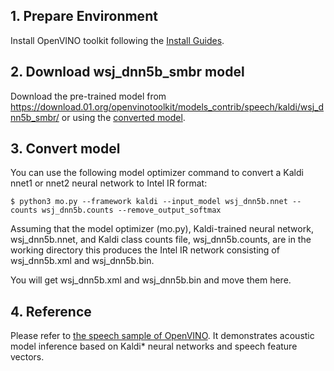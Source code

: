 ## 1. Prepare Environment

Install OpenVINO toolkit following the [Install Guides](https://docs.openvinotoolkit.org/latest/_docs_install_guides_installing_openvino_linux.html).

## 2. Download wsj_dnn5b_smbr model

Download the pre-trained model from https://download.01.org/openvinotoolkit/models_contrib/speech/kaldi/wsj_dnn5b_smbr/ or using the [converted model](https://drive.google.com/drive/folders/1oGeppm0zgxivRXbTEhlbalhFUL8Atwaz?usp=sharing).

## 3. Convert model

You can use the following model optimizer command to convert a Kaldi nnet1 or nnet2 neural network to Intel IR format:
```
$ python3 mo.py --framework kaldi --input_model wsj_dnn5b.nnet --counts wsj_dnn5b.counts --remove_output_softmax
```
Assuming that the model optimizer (mo.py), Kaldi-trained neural network, wsj_dnn5b.nnet, and Kaldi class counts file, wsj_dnn5b.counts, are in the working directory this produces the Intel IR network consisting of wsj_dnn5b.xml and wsj_dnn5b.bin.

You will get wsj_dnn5b.xml and wsj_dnn5b.bin and move them here.

## 4. Reference

Please refer to [the speech sample of OpenVINO](https://docs.openvinotoolkit.org/latest/_inference_engine_samples_speech_sample_README.html). It demonstrates acoustic model inference based on Kaldi* neural networks and speech feature vectors.
